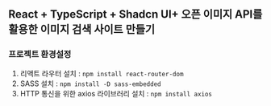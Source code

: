 ##  React + TypeScript + Shadcn UI+ 오픈 이미지 API를 활용한 이미지 검색 사이트 만들기

### 프로젝트 환경설정
1. 리액트 라우터 설치 : `npm install react-router-dom`
2. SASS 설치 : `npm install -D sass-embedded`
3. HTTP 통신을 위한 axios 라이브러리 설치 : `npm install axios`
